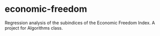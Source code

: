 # economic-freedom
Regression analysis of the subindices of the Economic Freedom Index. A project for Algorithms class.
